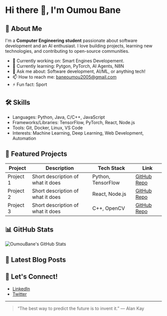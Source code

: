 # Hi there 👋, I'm Oumou Bane

## 🚀 About Me
I'm a **Computer Engineering student** passionate about software development and an AI enthusiast. I love building projects, learning new technologies, and contributing to open-source communities.

- 🔭 Currently working on: Smart Engines Developement.
- 🌱 Currently learning: Pytgon, PyTorch, AI Agents, N8N
- 💬 Ask me about: Software development, AI/ML, or anything tech!
- 📫 How to reach me: baneoumou2005@gmail.com
- ⚡ Fun fact: Sport

## 🛠️ Skills
- Languages: Python, Java, C/C++, JavaScript
- Frameworks/Libraries: TensorFlow, PyTorch, React, Node.js
- Tools: Git, Docker, Linux, VS Code
- Interests: Machine Learning, Deep Learning, Web Development, Automation

## 🌟 Featured Projects

| Project | Description | Tech Stack | Link |
|---------|-------------|------------|------|
| Project 1 | Short description of what it does | Python, TensorFlow | [GitHub Repo](https://github.com/yourusername/project1) |
| Project 2 | Short description of what it does | React, Node.js | [GitHub Repo](https://github.com/yourusername/project2) |
| Project 3 | Short description of what it does | C++, OpenCV | [GitHub Repo](https://github.com/yourusername/project3) |

<!-- You can add more projects by copying the row above -->

## 📊 GitHub Stats
![OumouBane's GitHub Stats](https://github-readme-stats.vercel.app/api?username=OumouBane&show_icons=true&theme=radical)

## 📝 Latest Blog Posts
<!-- BLOG-POST-LIST:START -->
<!-- Replace this section with your blog posts or remove it if not applicable -->
<!-- BLOG-POST-LIST:END -->

## 🤝 Let's Connect!
- [LinkedIn](https://www.linkedin.com/in/yourprofile)
- [Twitter](https://twitter.com/yourprofile)

---

> “The best way to predict the future is to invent it.” — Alan Kay
